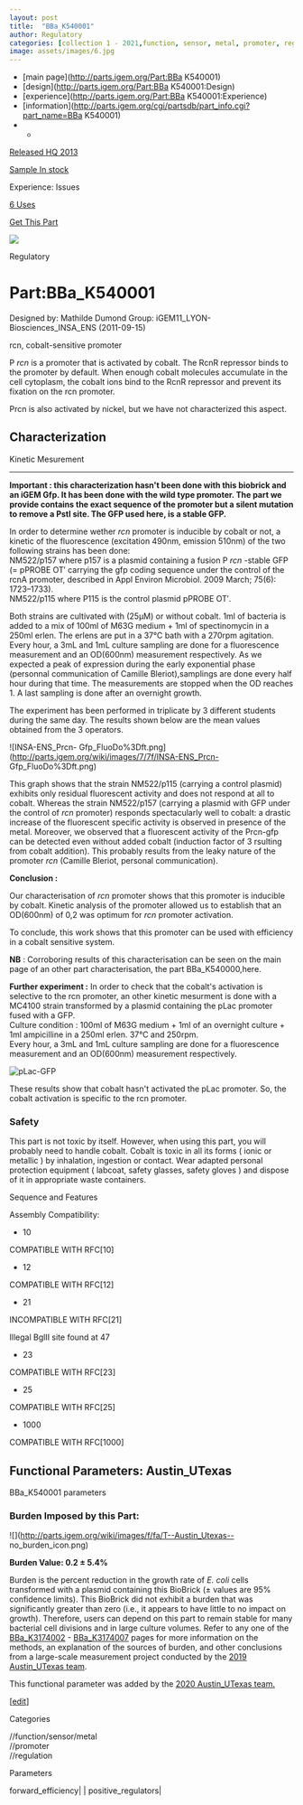```yaml
---
layout: post
title:  "BBa_K540001"
author: Regulatory
categories: [collection 1 - 2021,function, sensor, metal, promoter, regulation] 
image: assets/images/6.jpg
---
```



  * [main page](http://parts.igem.org/Part:BBa K540001)
  * [design](http://parts.igem.org/Part:BBa K540001:Design)
  * [experience](http://parts.igem.org/Part:BBa K540001:Experience)
  * [information](http://parts.igem.org/cgi/partsdb/part_info.cgi?part_name=BBa K540001)
  *   * 

[Released HQ 2013](http://parts.igem.org/Help:Part_Status_Box)

[Sample In stock](http://parts.igem.org/Help:Part_Status_Box)

Experience: Issues

[6 Uses](http://parts.igem.org/partsdb/uses.cgi?part=BBa_K540001)

[ Get This Part](http://parts.igem.org/partsdb/get_part.cgi?part=BBa_K540001)

![](http://parts.igem.org/images/partbypart/icon_regulatory.png)

Regulatory

# Part:BBa_K540001

Designed by: Mathilde Dumond   Group: iGEM11_LYON-Biosciences_INSA_ENS
(2011-09-15)

rcn, cobalt-sensitive promoter

P _rcn_ is a promoter that is activated by cobalt. The RcnR repressor binds to
the promoter by default. When enough cobalt molecules accumulate in the cell
cytoplasm, the cobalt ions bind to the RcnR repressor and prevent its fixation
on the rcn promoter.

Prcn is also activated by nickel, but we have not characterized this aspect.

## Characterization

  

Kinetic Mesurement

* * *

  
**Important : this characterization hasn't been done with this biobrick and an
iGEM Gfp. It has been done with the wild type promoter. The part we provide
contains the exact sequence of the promoter but a silent mutation to remove a
PstI site. The GFP used here, is a stable GFP.**

In order to determine wether _rcn_ promoter is inducible by cobalt or not, a
kinetic of the fluorescence (excitation 490nm, emission 510nm) of the two
following strains has been done:  
NM522/p157 where p157 is a plasmid containing a fusion P _rcn_ -stable GFP (=
pPROBE OT′ carrying the gfp coding sequence under the control of the rcnA
promoter, described in Appl Environ Microbiol. 2009 March; 75(6): 1723–1733).  
NM522/p115 where P115 is the control plasmid pPROBE OT′.

Both strains are cultivated with (25µM) or without cobalt. 1ml of bacteria is
added to a mix of 100ml of M63G medium + 1ml of spectinomycin in a 250ml
erlen. The erlens are put in a 37°C bath with a 270rpm agitation. Every hour,
a 3mL and 1mL culture sampling are done for a fluorescence measurement and an
OD(600nm) measurement respectively. As we expected a peak of expression during
the early exponential phase (personnal communication of Camille
Bleriot),samplings are done every half hour during that time. The measurements
are stopped when the OD reaches 1. A last sampling is done after an overnight
growth.

The experiment has been performed in triplicate by 3 different students during
the same day. The results shown below are the mean values obtained from the 3
operators.

  
![INSA-ENS_Prcn-
Gfp_FluoDo%3Dft.png](http://parts.igem.org/wiki/images/7/7f/INSA-ENS_Prcn-
Gfp_FluoDo%3Dft.png)

  

This graph shows that the strain NM522/p115 (carrying a control plasmid)
exhibits only residual fluorescent activity and does not respond at all to
cobalt. Whereas the strain NM522/p157 (carrying a plasmid with GFP under the
control of _rcn_ promoter) responds spectacularly well to cobalt: a drastic
increase of the fluorescent specific activity is observed in presence of the
metal. Moreover, we observed that a fluorescent activity of the Prcn-gfp can
be detected even without added cobalt (induction factor of 3 rsulting from
cobalt addition). This probably results from the leaky nature of the promoter
_rcn_ (Camille Bleriot, personal communication).

  

**Conclusion :**

Our characterisation of _rcn_ promoter shows that this promoter is inducible
by cobalt. Kinetic analysis of the promoter allowed us to establish that an
OD(600nm) of 0,2 was optimum for _rcn_ promoter activation.

To conclude, this work shows that this promoter can be used with efficiency in
a cobalt sensitive system.

  
**NB** : Corroboring results of this characterisation can be seen on the main
page of an other part characterisation, the part
BBa_K540000,[](http://parts.igem.org/Part:BBa_K540000#rcn_adherence)here.

  
**Further experiment :** In order to check that the cobalt's activation is
selective to the rcn promoter, an other kinetic mesurment is done with a
MC4100 strain transformed by a plasmid containing the pLac promoter fused with
a GFP.  
Culture condition : 100ml of M63G medium + 1ml of an overnight culture + 1ml
ampicilline in a 250ml erlen. 37°C and 250rpm.  
Every hour, a 3mL and 1mL culture sampling are done for a fluorescence
measurement and an OD(600nm) measurement respectively.  
  
![pLac-GFP](http://parts.igem.org/wiki/images/4/49/PLac-GFP_kinetic.png)  
  
These results show that cobalt hasn't activated the pLac promoter. So, the
cobalt activation is specific to the rcn promoter.

### Safety

This part is not toxic by itself. However, when using this part, you will
probably need to handle cobalt. Cobalt is toxic in all its forms ( ionic or
metallic ) by inhalation, ingestion or contact. Wear adapted personal
protection equipment ( labcoat, safety glasses, safety gloves ) and dispose of
it in appropriate waste containers.

Sequence and Features

  

Assembly Compatibility:

  * 10

COMPATIBLE WITH RFC[10]

  * 12

COMPATIBLE WITH RFC[12]

  * 21

INCOMPATIBLE WITH RFC[21]

Illegal BglII site found at 47  

  * 23

COMPATIBLE WITH RFC[23]

  * 25

COMPATIBLE WITH RFC[25]

  * 1000

COMPATIBLE WITH RFC[1000]

  

  

## Functional Parameters: Austin_UTexas

BBa_K540001 parameters

### Burden Imposed by this Part:

![](http://parts.igem.org/wiki/images/f/fa/T--Austin_Utexas--
no_burden_icon.png)

**Burden Value: 0.2 ± 5.4%**

Burden is the percent reduction in the growth rate of _E. coli_ cells
transformed with a plasmid containing this BioBrick (± values are 95%
confidence limits). This BioBrick did not exhibit a burden that was
significantly greater than zero (i.e., it appears to have little to no impact
on growth). Therefore, users can depend on this part to remain stable for many
bacterial cell divisions and in large culture volumes. Refer to any one of the
[BBa_K3174002](http://parts.igem.org/Part:BBa_K3174002) \-
[BBa_K3174007](http://parts.igem.org/Part:BBa_K3174007) pages for more
information on the methods, an explanation of the sources of burden, and other
conclusions from a large-scale measurement project conducted by the [2019
Austin_UTexas team](http://2019.igem.org/Team:Austin_UTexas).

This functional parameter was added by the [2020 Austin_UTexas
team.](http://2020.igem.org/Team:Austin_UTexas/Contribution)

[[edit](http://parts.igem.org/partsdb/part_info.cgi?part_name=BBa_K540001)]

Categories

//function/sensor/metal  
//promoter  
//regulation

Parameters

forward_efficiency| | positive_regulators|

